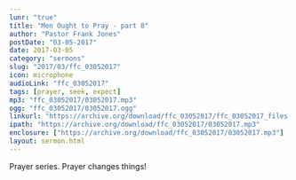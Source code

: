 ```yaml
---
lunr: "true"
title: "Men Ought to Pray - part 8"
author: "Pastor Frank Jones"
postDate: "03-05-2017"
date: 2017-03-05
category: "sermons"
slug: "2017/03/ffc_03052017"
icon: microphone
audioLink: "ffc_03052017"
tags: [prayer, seek, expect]
mp3: "ffc_03052017/03052017.mp3"
ogg: "ffc_03052017/03052017.ogg"
linkurl: "https://archive.org/download/ffc_03052017/ffc_03052017_files.xml"
ipath: "https://archive.org/download/ffc_03052017/03052017.mp3"
enclosure: ["https://archive.org/download/ffc_03052017/03052017.mp3"]
layout: sermon.html
---
```


Prayer series.  Prayer changes things!
